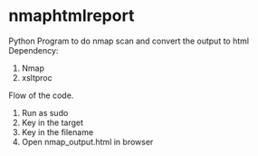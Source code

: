 # nmaphtmlreport
Python Program to do nmap scan and convert the output to html
Dependency:
1. Nmap
2. xsltproc

Flow of the code.
1. Run as sudo
2. Key in the target
3. Key in the filename
4. Open nmap_output.html in browser
